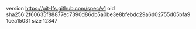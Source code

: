 version https://git-lfs.github.com/spec/v1
oid sha256:2f60635f88877ec7390d86db5a0be3e8bfebdc29a6d02755d05bfa91cea1503f
size 12847
